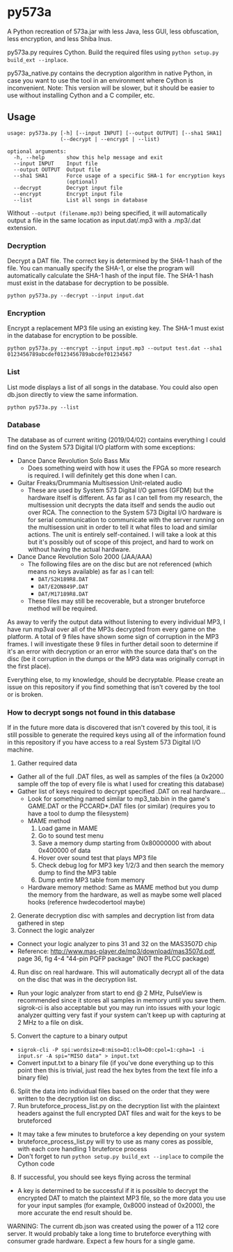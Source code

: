 # py573a

A Python recreation of 573a.jar with less Java, less GUI, less obfuscation, less encryption, and less Shiba Inus.

py573a.py requires Cython. Build the required files using `python setup.py build_ext --inplace`.

py573a_native.py contains the decryption algorithm in native Python, in case you want to use the tool in an environment where Cython is inconvenient. Note: This version will be slower, but it should be easier to use without installing Cython and a C compiler, etc.

## Usage

```
usage: py573a.py [-h] [--input INPUT] [--output OUTPUT] [--sha1 SHA1]
                 (--decrypt | --encrypt | --list)

optional arguments:
  -h, --help       show this help message and exit
  --input INPUT    Input file
  --output OUTPUT  Output file
  --sha1 SHA1      Force usage of a specific SHA-1 for encryption keys
                   (optional)
  --decrypt        Decrypt input file
  --encrypt        Encrypt input file
  --list           List all songs in database
```

Without `--output (filename.mp3)` being specified, it will automatically output a file in the same location as input.dat/.mp3 with a .mp3/.dat extension.

### Decryption
Decrypt a DAT file. The correct key is determined by the SHA-1 hash of the file. You can manually specify the SHA-1, or else the program will automatically calculate the SHA-1 hash of the input file. The SHA-1 hash must exist in the database for decryption to be possible.

```
python py573a.py --decrypt --input input.dat
```


### Encryption
Encrypt a replacement MP3 file using an existing key. The SHA-1 must exist in the database for encryption to be possible.

```
python py573a.py --encrypt --input input.mp3 --output test.dat --sha1 0123456789abcdef0123456789abcdef01234567
```


### List
List mode displays a list of all songs in the database. You could also open db.json directly to view the same information.

```
python py573a.py --list
```


### Database
The database as of current writing (2019/04/02) contains everything I could find on the System 573 Digital I/O platform with some exceptions:
- Dance Dance Revolution Solo Bass Mix
  - Does something weird with how it uses the FPGA so more research is required. I will definitely get this done when I can.
- Guitar Freaks/Drummania Multisession Unit-related audio
  - These are used by System 573 Digital I/O games (GFDM) but the hardware itself is different. As far as I can tell from my research, the multisession unit decrypts the data itself and sends the audio out over RCA. The connection to the System 573 Digital I/O hardware is for serial communication to communicate with the server running on the multisession unit in order to tell it what files to load and similar actions. The unit is entirely self-contained. I will take a look at this but it's possibly out of scope of this project, and hard to work on without having the actual hardware.
- Dance Dance Revolution Solo 2000 (JAA/AAA)
  - The following files are on the disc but are not referenced (which means no keys available) as far as I can tell:
    - `DAT/S2H189R8.DAT`
    - `DAT/E2ON849P.DAT`
    - `DAT/M17189R8.DAT`
  - These files may still be recoverable, but a stronger bruteforce method will be required.

As away to verify the output data without listening to every individual MP3, I have run mp3val over all of the MP3s decrypted from every game on the platform. A total of 9 files have shown some sign of corruption in the MP3 frames. I will investigate these 9 files in further detail soon to determine if it's an error with decryption or an error with the source data that's on the disc (be it corruption in the dumps or the MP3 data was originally corrupt in the first place).

Everything else, to my knowledge, should be decryptable. Please create an issue on this repository if you find something that isn't covered by the tool or is broken.



### How to decrypt songs not found in this database
If in the future more data is discovered that isn't covered by this tool, it is still possible to generate the required keys using all of the information found in this repository if you have access to a real System 573 Digital I/O machine.

1. Gather required data
  - Gather all of the full .DAT files, as well as samples of the files (a 0x2000 sample off the top of every file is what I used for creating this database)
  - Gather list of keys required to decrypt specified .DAT on real hardware...
    - Look for something named similar to mp3_tab.bin in the game's GAME.DAT or the PCCARD*.DAT files (or similar) (requires you to have a tool to dump the filesystem)
    - MAME method
      1. Load game in MAME
      2. Go to sound test menu
      3. Save a memory dump starting from 0x80000000 with about 0x400000 of data
      4. Hover over sound test that plays MP3 file
      5. Check debug log for MP3 key 1/2/3 and then search the memory dump to find the MP3 table
      6. Dump entire MP3 table from memory
    - Hardware memory method: Same as MAME method but you dump the memory from the hardware, as well as maybe some well placed hooks (reference hwdecodertool maybe)
2. Generate decryption disc with samples and decryption list from data gathered in step
3. Connect the logic analyzer
  - Connect your logic analyzer to pins 31 and 32 on the MAS3507D chip
  - Reference: http://www.mas-player.de/mp3/download/mas3507d.pdf, page 36, fig 4-4 "44-pin PQFP package" (NOT the PLCC package)
4. Run disc on real hardware. This will automatically decrypt all of the data on the disc that was in the decryption list.
  - Run your logic analyzer from start to end @ 2 MHz, PulseView is recommended since it stores all samples in memory until you save them. sigrok-ci is also acceptable but you may run into issues with your logic analyzer quitting very fast if your system can't keep up with capturing at 2 MHz to a file on disk.
5. Convert the capture to a binary output
  - `sigrok-cli -P spi:wordsize=8:miso=D1:clk=D0:cpol=1:cpha=1 -i input.sr -A spi="MISO data" > input.txt`
  - Convert input.txt to a binary file (if you've done everything up to this point then this is trivial, just read the hex bytes from the text file info a binary file)
6. Split the data into individual files based on the order that they were written to the decryption list on disc.
7. Run bruteforce_process_list.py on the decryption list with the plaintext headers against the full encrypted DAT files and wait for the keys to be bruteforced
  - It may take a few minutes to bruteforce a key depending on your system
  - bruteforce_process_list.py will try to use as many cores as possible, with each core handling 1 bruteforce process
  - Don't forget to run `python setup.py build_ext --inplace` to compile the Cython code
8. If successful, you should see keys flying across the terminal
  - A key is determined to be successful if it is possible to decrypt the encrypted DAT to match the plaintext MP3 file, so the more data you use for your input samples (for example, 0x8000 instead of 0x2000), the more accurate the end result should be.

WARNING: The current db.json was created using the power of a 112 core server. It would probably take a long time to bruteforce everything with consumer grade hardware. Expect a few hours for a single game.

